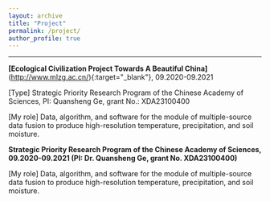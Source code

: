 ```yaml
---
layout: archive
title: "Project"
permalink: /project/
author_profile: true
---
```


-----------------------------------------------------------------

**[Ecological Civilization Project Towards A Beautiful China]**(http://www.mlzg.ac.cn/){:target="_blank"}, 09.2020-09.2021 

[Type] Strategic Priority Research Program of the Chinese Academy of Sciences, PI: Quansheng Ge, grant No.: XDA23100400

[My role] Data, algorithm, and software for the module of multiple-source data fusion to produce high-resolution temperature, precipitation, and soil moisture.

**Strategic Priority Research Program of the Chinese Academy of Sciences, 09.2020-09.2021  (PI: Dr. Quansheng Ge, grant No. XDA23100400)**

[My role] Data, algorithm, and software for the module of multiple-source data fusion to produce high-resolution temperature, precipitation, and soil moisture.
